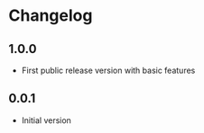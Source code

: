 # Changelog

## 1.0.0
- First public release version with basic features

## 0.0.1

- Initial version
